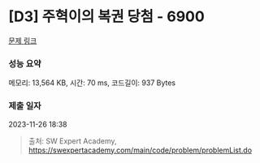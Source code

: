 # [D3] 주혁이의 복권 당첨 - 6900 

[문제 링크](https://swexpertacademy.com/main/code/problem/problemDetail.do?contestProbId=AWh4FhG6Ei4DFAXp) 

### 성능 요약

메모리: 13,564 KB, 시간: 70 ms, 코드길이: 937 Bytes

### 제출 일자

2023-11-26 18:38



> 출처: SW Expert Academy, https://swexpertacademy.com/main/code/problem/problemList.do